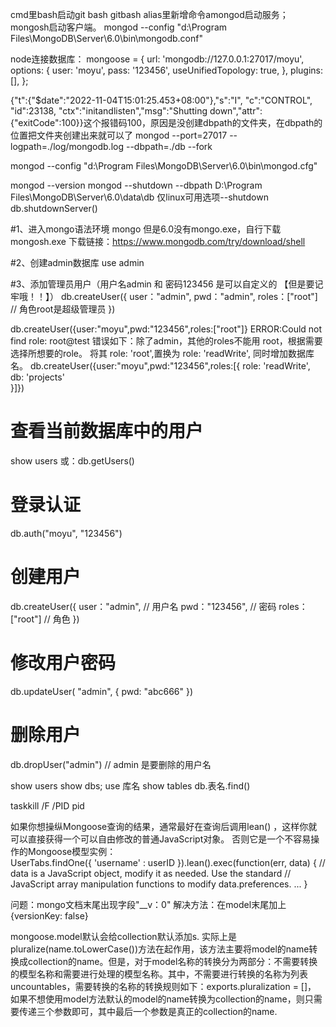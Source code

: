 cmd里bash启动git bash
gitbash alias里新增命令amongod启动服务；mongosh启动客户端。
mongod --config "d:\Program Files\MongoDB\Server\6.0\bin\mongodb.conf"

node连接数据库：
mongoose = {
    url: 'mongodb://127.0.0.1:27017/moyu',
    options: {
      user: 'moyu',
      pass: '123456',
      useUnifiedTopology: true,
    },
    plugins: [],
  };

{"t":{"$date":"2022-11-04T15:01:25.453+08:00"},"s":"I",  "c":"CONTROL",  "id":23138,   "ctx":"initandlisten","msg":"Shutting down","attr":{"exitCode":100}}这个报错码100，原因是没创建dbpath的文件夹，在dbpath的位置把文件夹创建出来就可以了
mongod --port=27017 --logpath=./log/mongodb.log --dbpath=./db --fork

mongod --config "d:\Program Files\MongoDB\Server\6.0\bin\mongod.cfg"

mongod --version
mongod --shutdown --dbpath D:\Program Files\MongoDB\Server\6.0\data\db  仅linux可用选项--shutdown
db.shutdownServer()

#1、进入mongo语法环境
mongo
但是6.0没有mongo.exe，自行下载mongosh.exe
下载链接：https://www.mongodb.com/try/download/shell
 
#2、创建admin数据库
use admin
 
#3、添加管理员用户（用户名admin 和 密码123456 是可以自定义的 【但是要记牢哦！！】）
db.createUser({
    user："admin",
    pwd："admin",
    roles：["root"]  // 角色root是超级管理员 
}) 

db.createUser({user:"moyu",pwd:"123456",roles:["root"]}
ERROR:Could not find role: root@test   错误如下：除了admin，其他的roles不能用 root，根据需要选择所想要的role。
将其 role: 'root',置换为 role: 'readWrite', 同时增加数据库名。
 db.createUser({user:"moyu",pwd:"123456",roles:[{
    role: 'readWrite',  
    db: 'projects'     
  }]})

# 查看当前数据库中的用户
show users
或：db.getUsers()
 
# 登录认证
db.auth("moyu", "123456")
 
# 创建用户
db.createUser({
    user："admin",    // 用户名
    pwd："123456",    // 密码
    roles：["root"]   // 角色
}) 
 
# 修改用户密码
db.updateUser( "admin", {
    pwd: "abc666"
})
 
# 删除用户
db.dropUser("admin")  // admin 是要删除的用户名

show users
show dbs; use 库名
show tables
db.表名.find()

taskkill /F /PID pid


如果你想操纵Mongoose查询的结果，通常最好在查询后调用lean() ，这样你就可以直接获得一个可以自由修改的普通JavaScript对象。 否则它是一个不容易操作的Mongoose模型实例：  
UserTabs.findOne({ 'username' :  userID }).lean().exec(function(err, data) {
    // data is a JavaScript object, modify it as needed.  Use the standard
    // JavaScript array manipulation functions to modify data.preferences.
    ...
}


问题：mongo文档末尾出现字段"__v：0"
解决方法：在model末尾加上 {versionKey: false}

mongoose.model默认会给collection默认添加s.
实际上是pluralize(name.toLowerCase())方法在起作用，该方法主要将model的name转换成collection的name。但是，对于model名称的转换分为两部分：不需要转换的模型名称和需要进行处理的模型名称。其中，不需要进行转换的名称为列表uncountables，需要转换的名称的转换规则如下：exports.pluralization = []，
如果不想使用model方法默认的model的name转换为collection的name，则只需要传递三个参数即可，其中最后一个参数是真正的collection的name.

